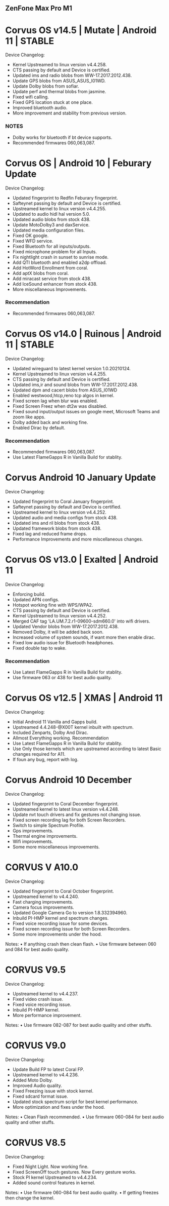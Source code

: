 ## ZenFone Max Pro M1

# Corvus OS v14.5 | Mutate | Android 11 | STABLE
Device Changelog:
- Kernel Upstreamed to linux version v4.4.258.
- CTS passing by default and Device is certified.
- Updated ims and radio blobs from WW-17.2017.2012.438.
- Update GPS blobs from ASUS_ASUS_I01WD.
- Update Dolby blobs from sofiar.
- Update perf and thermal blobs from jasmine.
- Fixed wifi calling.
- Fixed GPS location stuck at one place.
- Improved bluetooth audio.
- More improvement and stability from previous version.
### NOTES
- Dolby works for bluetooth if bt device supports.
- Recommended firmwares 060,063,087.

# Corvus OS | Android 10 | Feburary Update
Device Changelog:
- Updated fingerprint to Redfin Feburary fingerprint.
- Safteynet passing by default and Device is certified.
- Upstreamed kernel to linux version v4.4.255.
- Updated to audio hidl hal version 5.0.
- Updated audio blobs from stock 438.
- Update MotoDolby3 and daxService.
- Updated media configuration files.
- Fixed OK google.
- Fixed WFD service.
- Fixed Bluetooth for all inputs/outputs.
- Fixed microphone problem for all Inputs.
- Fix nightlight crash in sunset to sunrise mode.
- Add QTI bluetooth and enabled a2dp offload.
- Add HotWord Enrollment from coral.
- Add aptX blobs from coral.
- Add miracast service from stock 438.
- Add IceSound enhancer from stock 438.
- More miscellaneous Improvements.
### Recommendation
- Recommended firmwares 060,063,087.

# Corvus OS v14.0 | Ruinous | Android 11 | STABLE
Device Changelog:
- Updated wireguard to latest kernel version 1.0.20210124.
- Kernel Upstreamed to linux version v4.4.255.
- CTS passing by default and Device is certified.
- Updated ims,ir and sound blobs from WW-17.2017.2012.438.
- Updated dpm and cacert blobs from ASUS_I01WD
- Enabled westwood,htcp,reno tcp algos in kernel.
- Fixed screen lag when blur was enabled.
- Fixed Screen Freez when dt2w was disabled.
- Fixed sound input/output issues on google meet,
  Microsoft Teams and zoom like apps.
- Dolby added back and working fine.
- Enabled Dirac by default.
### Recommendation
- Recommended firmwares 060,063,087.
- Use Latest FlameGapps R in Vanilla Build for stablity.

# Corvus Android 10 January Update
Device Changelog:
- Updated fingerprint to Coral January fingerprint.
- Safteynet passing by default and Device is certified.
- Upstreamed kernel to linux version v4.4.252.
- Updated audio and media configs from stock 438.
- Updated ims and ril blobs from stock 438.
- Updated framework blobs from stock 438.
- Fixed lag and reduced frame drops.
- Performance Improvements and more miscellaneous changes.

# Corvus OS v13.0 | Exalted | Android 11
Device Changelog:
- Enforcing build.
- Updated APN configs.
- Hotspot working fine with WPS/WPA2.
- CTS passing by default and Device is certified.
- Kernel Upstreamed to linux version v4.4.252.
- Merged CAF tag 'LA.UM.7.2.r1-09600-sdm660.0' into wifi drivers.
- Updated Vendor blobs from WW-17.2017.2012.438.
- Removed Dolby, it will be added back soon.
- Increased volume of system sounds, if want more then enable dirac.
- Fixed low audio issue for Bluetooth headphones.
- Fixed double tap to wake.
### Recommendation
- Use Latest FlameGapps R in Vanilla Build for stablity.
- Use firmware 063 or 438 for best audio quality.

# Corvus OS v12.5 | XMAS | Android 11
Device Changelog:
- Initial Android 11 Vanilla and Gapps build.
- Upstreamed 4.4.248-@X00T kernel inbuilt with spectrum.
- Included Zenparts, Dolby And Dirac.
- Allmost Everything working.
Recommendation
- Use Latest FlameGapps R in Vanilla Build for stablity.
- Use Only those kernels which are upstreamed according to latest Basic changes required for A11.
- If foun any bug, report with log.

# Corvus Android 10 December
Device Changelog:
- Updated fingerprint to Coral December fingerprint.
- Upstreamed kernel to latest linux version v4.4.248.
- Update nvt touch drivers and fix gestures not changing issue.
- Fixed screen recording lag for both Screen Recorders.
- Switch to simple Spectrum Profile.
- Gps improvements.
- Thermal engine improvements.
- Wifi improvements.
- Some more miscellaneous improvements.


# CORVUS V A10.0
Device Changelog:
- Updated fingerprint to Coral October fingerprint.
- Upstreamed kernel to v4.4.240.
- Fast charging improvements.
- Camera focus improvements.
- Updated Google Camera Go to version 1.8.332394960.
- Inbuild PI-HMP kernel and spectrum changes.
- Fixed voice recording issue for some devices.
- Fixed screen recording issue for both Screen Recorders.
- Some more improvements under the hood.

Notes:
• If anything crash then clean flash.
• Use firmware between 060 and 084 for best audio quality.

# CORVUS V9.5
Device Changelog:
- Upstreamed kernel to v4.4.237.
- Fixed video crash issue.
- Fixed voice recording issue.
- Inbuild PI-HMP kernel.
- More performance improvement.

Notes:
• Use firmware 082-087 for best audio quality and other stuffs.

# CORVUS V9.0
Device Changelog:
- Update Build FP to latest Coral FP.
- Upstreamed kernel to v4.4.236.
- Added Moto Dolby.
- Improved Audio quality.
- Fixed Freezing issue with stock kernel.
- Fixed sdcard format issue.
- Updated stock spectrum script for best kernel performance.
- More optimization and fixes under the hood.

Notes:
• Clean Flash recommended.
• Use firmware 060-084 for best audio quality and other stuffs.

# CORVUS V8.5
Device Changelog:
- Fixed Night Light. Now working fine.
- Fixed ScreenOff touch gestures. Now Every gesture works.
- Stock PI kernel Upstreamed to v4.4.234.
- Added sound control features in kernel.

Notes:
• Use firmware 060-084 for best audio quality.
• If getting freezes then change the kernel.
